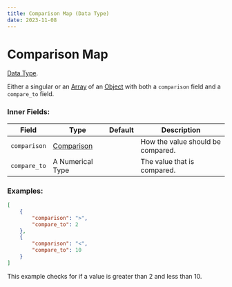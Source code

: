 ```yaml
---
title: Comparison Map (Data Type)
date: 2023-11-08
---
```

# Comparison Map

[Data Type](../data_types.md).

Either a singular or an [Array](https://origins.readthedocs.io/en/latest/types/data_types/array/) of an [Object](https://origins.readthedocs.io/en/latest/types/data_types/object/) with both a `comparison` field and a `compare_to` field.

### Inner Fields:

Field  | Type | Default | Description
-------|------|---------|-------------
`comparison` | [Comparison](https://origins.readthedocs.io/en/latest/types/data_types/comparison/) | | How the value should be compared. 
`compare_to` | A Numerical Type |  | The value that is compared.

### Examples:
```json
[
    {
        "comparison": ">",
        "compare_to": 2
    },
    {
        "comparison": "<",
        "compare_to": 10
    }
]
```
This example checks for if a value is greater than 2 and less than 10.